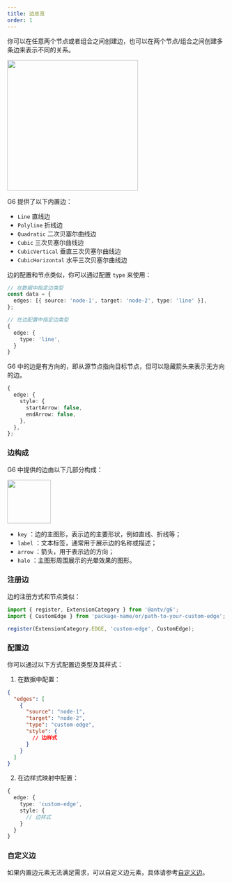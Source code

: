 ```yaml
---
title: 边总览
order: 1
---
```


你可以在任意两个节点或者组合之间创建边，也可以在两个节点/组合之间创建多条边来表示不同的关系。

<image width="300" src="https://mdn.alipayobjects.com/huamei_qa8qxu/afts/img/A*YKN7TasqOh4AAAAAAAAAAAAADmJ7AQ/original" />

G6 提供了以下内置边：

- `Line` 直线边
- `Polyline` 折线边
- `Quadratic` 二次贝塞尔曲线边
- `Cubic` 三次贝塞尔曲线边
- `CubicVertical` 垂直三次贝塞尔曲线边
- `CubicHorizontal` 水平三次贝塞尔曲线边

边的配置和节点类似，你可以通过配置 `type` 来使用：

```typescript
// 在数据中指定边类型
const data = {
  edges: [{ source: 'node-1', target: 'node-2', type: 'line' }],
};

// 在边配置中指定边类型
{
  edge: {
    type: 'line',
  }
}
```

G6 中的边是有方向的，即从源节点指向目标节点，但可以隐藏箭头来表示无方向的边。

```typescript
{
  edge: {
    style: {
      startArrow: false,
      endArrow: false,
    },
  },
};
```

### 边构成

G6 中提供的边由以下几部分构成：

<image height="100" src="https://mdn.alipayobjects.com/huamei_qa8qxu/afts/img/A*cVHVQJKLOlgAAAAAAAAAAAAADmJ7AQ/original" />

- `key` ：边的主图形，表示边的主要形状，例如直线、折线等；
- `label` ：文本标签，通常用于展示边的名称或描述；
- `arrow` ：箭头，用于表示边的方向；
- `halo` ：主图形周围展示的光晕效果的图形。

### 注册边

边的注册方式和节点类似：

```typescript
import { register, ExtensionCategory } from '@antv/g6';
import { CustomEdge } from 'package-name/or/path-to-your-custom-edge';

register(ExtensionCategory.EDGE, 'custom-edge', CustomEdge);
```

### 配置边

你可以通过以下方式配置边类型及其样式：

1. 在数据中配置：

```json
{
  "edges": [
    {
      "source": "node-1",
      "target": "node-2",
      "type": "custom-edge",
      "style": {
        // 边样式
      }
    }
  ]
}
```

2. 在边样式映射中配置：

```typescript
{
  edge: {
    type: 'custom-edge',
    style: {
      // 边样式
    }
  }
}
```

### 自定义边

如果内置边元素无法满足需求，可以自定义边元素，具体请参考[自定义边](/manual/element/edge/custom-edge)。
